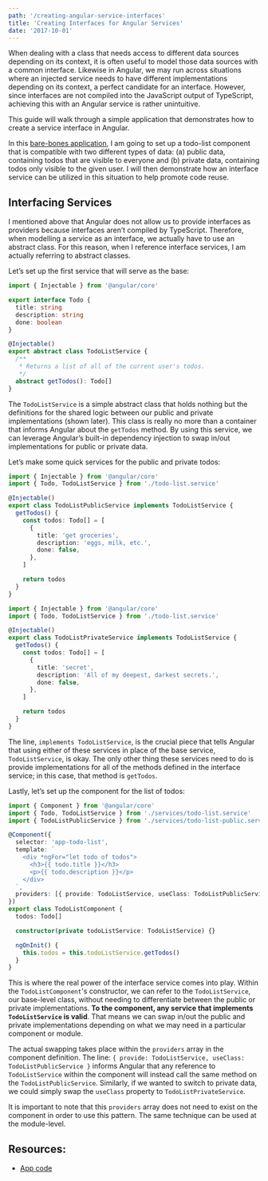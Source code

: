 ```yaml
---
path: '/creating-angular-service-interfaces'
title: 'Creating Interfaces for Angular Services'
date: '2017-10-01'
---
```


When dealing with a class that needs access to different data sources depending on its context, it is often useful to model those data sources with a common interface. Likewise in Angular, we may run across situations where an injected service needs to have different implementations depending on its context, a perfect candidate for an interface. However, since interfaces are not compiled into the JavaScript output of TypeScript, achieving this with an Angular service is rather unintuitive.

This guide will walk through a simple application that demonstrates how to create a service interface in Angular.

In this [bare-bones application](https://github.com/mgmarlow/Creating-Interfaces-Angular-Services), I am going to set up a todo-list component that is compatible with two different types of data: (a) public data, containing todos that are visible to everyone and (b) private data, containing todos only visible to the given user. I will then demonstrate how an interface service can be utilized in this situation to help promote code reuse.

## Interfacing Services

I mentioned above that Angular does not allow us to provide interfaces as providers because interfaces aren’t compiled by TypeScript. Therefore, when modelling a service as an interface, we actually have to use an abstract class. For this reason, when I reference interface services, I am actually referring to abstract classes.

Let’s set up the first service that will serve as the base:

```typescript
import { Injectable } from '@angular/core'

export interface Todo {
  title: string
  description: string
  done: boolean
}

@Injectable()
export abstract class TodoListService {
  /**
   * Returns a list of all of the current user's todos.
   */
  abstract getTodos(): Todo[]
}
```

The `TodoListService` is a simple abstract class that holds nothing but the definitions for the shared logic between our public and private implementations (shown later). This class is really no more than a container that informs Angular about the `getTodos` method. By using this service, we can leverage Angular’s built-in dependency injection to swap in/out implementations for public or private data.

Let’s make some quick services for the public and private todos:

```typescript
import { Injectable } from '@angular/core'
import { Todo, TodoListService } from './todo-list.service'

@Injectable()
export class TodoListPublicService implements TodoListService {
  getTodos() {
    const todos: Todo[] = [
      {
        title: 'get groceries',
        description: 'eggs, milk, etc.',
        done: false,
      },
    ]

    return todos
  }
}
```

```typescript
import { Injectable } from '@angular/core'
import { Todo, TodoListService } from './todo-list.service'

@Injectable()
export class TodoListPrivateService implements TodoListService {
  getTodos() {
    const todos: Todo[] = [
      {
        title: 'secret',
        description: 'All of my deepest, darkest secrets.',
        done: false,
      },
    ]

    return todos
  }
}
```

The line, `implements TodoListService`, is the crucial piece that tells Angular that using either of these services in place of the base service, `TodoListService`, is okay. The only other thing these services need to do is provide implementations for all of the methods defined in the interface service; in this case, that method is `getTodos`.

Lastly, let’s set up the component for the list of todos:

```typescript
import { Component } from '@angular/core'
import { Todo, TodoListService } from './services/todo-list.service'
import { TodoListPublicService } from './services/todo-list-public.service'

@Component({
  selector: 'app-todo-list',
  template: `
    <div *ngFor="let todo of todos">
      <h3>{{ todo.title }}</h3>
      <p>{{ todo.description }}</p>
    </div>
  `,
  providers: [{ provide: TodoListService, useClass: TodoListPublicService }],
})
export class TodoListComponent {
  todos: Todo[]

  constructor(private todoListService: TodoListService) {}

  ngOnInit() {
    this.todos = this.todoListService.getTodos()
  }
}
```

This is where the real power of the interface service comes into play. Within the `TodoListComponent`'s constructor, we can refer to the `TodoListService`, our base-level class, without needing to differentiate between the public or private implementations. **To the component, any service that implements `TodoListService` is valid**. That means we can swap in/out the public and private implementations depending on what we may need in a particular component or module.

The actual swapping takes place within the `providers` array in the component definition. The line: `{ provide: TodoListService, useClass: TodoListPublicService }` informs Angular that any reference to `TodoListService` within the component will instead call the same method on the `TodoListPublicService`. Similarly, if we wanted to switch to private data, we could simply swap the `useClass` property to `TodoListPrivateService`.

It is important to note that this `providers` array does not need to exist on the component in order to use this pattern. The same technique can be used at the module-level.

## Resources:

- [App code](https://github.com/mgmarlow/Creating-Interfaces-Angular-Services])
